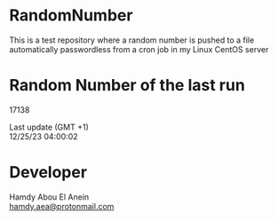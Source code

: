 # RandomNumber    
This is a test repository where a random number is pushed to a file automatically passwordless from a cron job in my Linux CentOS server    
# Random Number of the last run   
17138
      
Last update (GMT +1)    
12/25/23 04:00:02
# Developer    
Hamdy Abou El Anein   
hamdy.aea@protonmail.com
